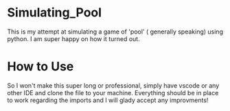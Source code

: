 # Simulating_Pool
This is my attempt at simulating a game of 'pool' ( generally speaking) using python. I am super happy on how it turned out.

# How to Use
So I won't make this super long or professional, simply have vscode or any other IDE and 
clone the file to your machine. Everything should be in place to work regarding the imports
and I will glady accept any improvments!
